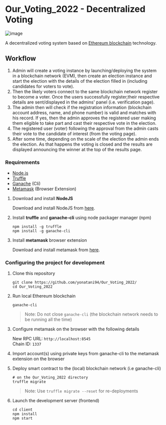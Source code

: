 # Our_Voting_2022 - Decentralized Voting 

![image](https://user-images.githubusercontent.com/49233340/155725139-a6ee2640-6786-432b-b050-1509bbe69ab3.png)


A decentralized voting system based on [Ethereum blockchain](https://ethereum.org/dapps/) technology.

## Workflow
1. Admin will create a voting instance by launching/deploying the system in a blockchain network (EVM), then create an election instance and start the election with the details of the election filled in
(including candidates for voters to vote).
2. Then the likely voters connect to the same blockchain network register to become a voter. Once the users successfully register,their respective details are sent/displayed in the admins' panel (i.e. verification page).
3. The admin then will check if the registration information (blockchain account address, name, and phone number) is valid and matches with his record. If yes, then the admin approves the registered user making them eligible to take part and cast their respective vote in the election.
4. The registered user (voter) following the approval from the admin casts their vote to the candidate of interest (from the voting page).
5. After some time, depending on the scale of the election the admin ends the election. As that happens the voting is closed and the results are displayed announcing the winner at the top of the results page.

### Requirements

- [Node.js](https://nodejs.org)
- [Truffle](https://www.trufflesuite.com/truffle)
- [Ganache](https://github.com/trufflesuite/ganache-cli) (Cli)
- [Metamask](https://metamask.io/) (Browser Extension)


1. Download and install **NodeJS**

   Download and install NodeJS from [here](https://nodejs.org/en/download/ "Go to official NodeJS download page.").

1. Install **truffle** and **ganache-cli** using node packager manager (npm)

   ```shell
   npm install -g truffle
   npm install -g ganache-cli
   ```

1. Install **metamask** browser extension

   Download and install metamask from [here](https://metamask.io/download "Go to official metamask download page.").

### Configuring the project for development

1. Clone this repository

   ```shell
   git clone https://github.com/yonatani94/Our_Voting_2022/
   cd Our_Voting_2022
   ```

1. Run local Ethereum blockchain

   ```shell
   ganache-cli
   ```

   > Note: Do not close `ganache-cli` (the blockchain network needs to be running all the time)

1. Configure metamask on the browser with the following details

   New RPC URL: `http://localhost:8545`  
   Chain ID: `1337`

1. Import account(s) using private keys from ganache-cli to the metamask extension on the browser

1. Deploy smart contract to the (local) blockchain network (i.e ganache-cli)

   ```shell
   # on the Our_Voting_2022 directory
   truffle migrate
   ```

   > Note: Use `truffle migrate --reset` for re-deployments

1. Launch the development server (frontend)

   ```shell
   cd client
   npm install
   npm start
   ```
